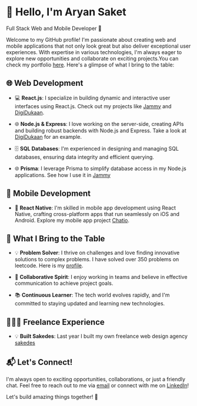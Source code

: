 # 👋 Hello, I'm Aryan Saket

Full Stack Web and Mobile Developer 🚀

Welcome to my GitHub profile! I'm passionate about creating web and mobile applications that not only look great but also deliver exceptional user experiences. With expertise in various technologies, I'm always eager to explore new opportunities and collaborate on exciting projects.You can check my portfolio  [here](https://aryansaket.netlify.app).  Here's a glimpse of what I bring to the table:

## 🌐 Web Development

- 💻 **React.js**: I specialize in building dynamic and interactive user interfaces using React.js. Check out my projects like [Jammy](https://github.com/Aryanr64x/JammyFrontend) and [DigiDukaan]().

- 🌐 **Node.js & Express**: I love working on the server-side, creating APIs and building robust backends with Node.js and Express. Take a look at [DigiDukaan](https://github.com/Aryanr64x/digimart-frontend) for an example.

- 🗄️ **SQL Databases**: I'm experienced in designing and managing SQL databases, ensuring data integrity and efficient querying.

- 🌐 **Prisma**: I leverage Prisma to simplify database access in my Node.js applications. See how I use it in  [Jammy](https://github.com/Aryanr64x/JammyFrontend)

## 📱 Mobile Development

- 📱 **React Native**: I'm skilled in mobile app development using React Native, crafting cross-platform apps that run seamlessly on iOS and Android. Explore my mobile app project [Chatio](https://github.com/Aryanr64x/Chatio-React-Native-Chat-App).

## 🚀 What I Bring to the Table

- 💡 **Problem Solver**: I thrive on challenges and love finding innovative solutions to complex problems. I have solved over 350 problems on leetcode. Here is my [profile](https://leetcode.com/user0727se/). 

- 🤝 **Collaborative Spirit**: I enjoy working in teams and believe in effective communication to achieve project goals.

- 📚 **Continuous Learner**: The tech world evolves rapidly, and I'm committed to staying updated and learning new technologies.

## 🧑🏻‍💻 Freelance Experience

- 💡 **Built Sakedes**: Last year I built my own freelance web design agency [sakedes](https://sakedes.netlify.app/)

## 📬 Let's Connect!

I'm always open to exciting opportunities, collaborations, or just a friendly chat. Feel free to reach out to me via [email](saket.aryanr64x@gmail.com) or connect with me on [LinkedIn](https://www.linkedin.com/in/aryan-saket-a18207223/)!

Let's build amazing things together! 🌟
